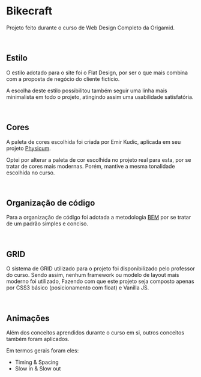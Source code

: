 # Bikecraft

Projeto feito durante o curso de Web Design Completo da Origamid.

&nbsp;

## Estilo
O estilo adotado para o site foi o Flat Design, por ser o que mais combina com a proposta de negócio do cliente fictício.

A escolha deste estilo possibilitou também seguir uma linha mais minimalista em todo o projeto, atingindo assim uma usabilidade satisfatória.

&nbsp; 

## Cores

A paleta de cores escolhida foi criada por Emir Kudic, aplicada em seu projeto [Physicum](https://dribbble.com/shots/14013846-Physicum-Branding-Design).

Optei por alterar a paleta de cor escolhida no projeto real para esta, por se tratar de cores mais modernas. Porém, mantive a mesma tonalidade escolhida no curso.

&nbsp;

## Organização de código

Para a organização de código foi adotada a metodologia [BEM](http://getbem.com/) por se tratar de um padrão simples e conciso.

&nbsp;

## GRID

O sistema de GRID utilizado para o projeto foi disponibilizado pelo professor do curso. 
Sendo assim, nenhum framework ou modelo de layout mais moderno foi utilizado, Fazendo com que este projeto seja composto apenas por CSS3 básico (posicionamento com float) e Vanilla JS.

&nbsp;

## Animações

Além dos conceitos aprendidos durante o curso em si, outros conceitos também foram aplicados.

Em termos gerais foram eles:

- Timing & Spacing
- Slow in & Slow out